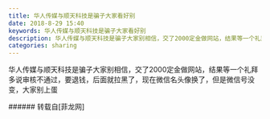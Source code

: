 ```yaml
---
title: 华人传媒与顺天科技是骗子大家看好别
date: 2018-8-29 15:40
keywords: 华人传媒与顺天科技是骗子大家看好别
description: 华人传媒与顺天科技是骗子大家别相信，交了2000定金做网站，结果等一个礼拜多说审核不通过，要退钱，后面就拉黑了，现在微信名头像换了，但是微信号没变，大家别上蛋
categories: sharing
---
```

<td class="t_f" id="postmessage_1698907">

华人传媒与顺天科技是骗子大家别相信，交了2000定金做网站，结果等一个礼拜多说审核不通过，要退钱，后面就拉黑了，现在微信名头像换了，但是微信号没变，大家别上蛋<br/>
<img alt="" border="0" class="zoom" data-cf-modified-e37eb9d3156353f14ca263f2-="" file="http://www.flw.ph/data/appbyme/upload/image/201808/29/b2q4f3CxaOCu.jpg" id="aimg_f7DF8" lazyloadthumb="1" onclick="" onmouseover="" src="http://www.flw.ph/data/appbyme/upload/image/201808/29/b2q4f3CxaOCu.jpg"/><br/>
<img alt="" border="0" class="zoom" data-cf-modified-e37eb9d3156353f14ca263f2-="" file="http://www.flw.ph/data/appbyme/upload/image/201808/29/odpJfmsceNqY.jpg" id="aimg_iqK5x" lazyloadthumb="1" onclick="" onmouseover="" src="http://www.flw.ph/data/appbyme/upload/image/201808/29/odpJfmsceNqY.jpg"/><br/>
<img alt="" border="0" class="zoom" data-cf-modified-e37eb9d3156353f14ca263f2-="" file="http://www.flw.ph/data/appbyme/upload/image/201808/29/gaKFA8J3ey30.jpg" id="aimg_avH6c" lazyloadthumb="1" onclick="" onmouseover="" src="http://www.flw.ph/data/appbyme/upload/image/201808/29/gaKFA8J3ey30.jpg"/><br/>
<img alt="" border="0" class="zoom" data-cf-modified-e37eb9d3156353f14ca263f2-="" file="http://www.flw.ph/data/appbyme/upload/image/201808/29/4z2wNP7CPNbX.jpg" id="aimg_VQ6DH" lazyloadthumb="1" onclick="" onmouseover="" src="http://www.flw.ph/data/appbyme/upload/image/201808/29/4z2wNP7CPNbX.jpg"/><br/>
<img alt="" border="0" class="zoom" data-cf-modified-e37eb9d3156353f14ca263f2-="" file="http://www.flw.ph/data/appbyme/upload/image/201808/29/WUhKWBWj46wK.jpg" id="aimg_Yz1GY" lazyloadthumb="1" onclick="" onmouseover="" src="http://www.flw.ph/data/appbyme/upload/image/201808/29/WUhKWBWj46wK.jpg"/><br/>
<img alt="" border="0" class="zoom" data-cf-modified-e37eb9d3156353f14ca263f2-="" file="http://www.flw.ph/data/appbyme/upload/image/201808/29/xb8YPqVfF9zg.jpg" id="aimg_tmPW5" lazyloadthumb="1" onclick="" onmouseover="" src="http://www.flw.ph/data/appbyme/upload/image/201808/29/xb8YPqVfF9zg.jpg"/><br/>
</td>
###### 转载自[菲龙网]
